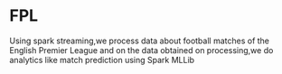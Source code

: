 # FPL
Using spark streaming,we process data about football matches of the English Premier League and on the data obtained on processing,we do analytics like match prediction using Spark MLLib 

